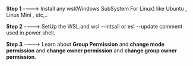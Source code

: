 **Step 1** ---->    Install any wsl(Windows SubSystem For Linux) like Ubuntu , Linux Mini , etc,..

**Step 2** ----> SetUp the WSL.and wsl --intsall or esl --update comment used in power shell.

**Step 3** ----> Learn about **Group Permission** and **change mode permission** and **change owner permission** and **change group owner permission**.
                 
